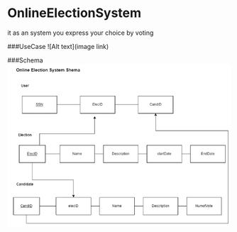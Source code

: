 # OnlineElectionSystem

it as an system you express your choice by voting 

###UseCase
![Alt text](image link)

###Schema
![Alt text](https://github.com/Nada39/OnlineElectionSystem/blob/master/OnlineElectionSystemSchema.drawio.png)
